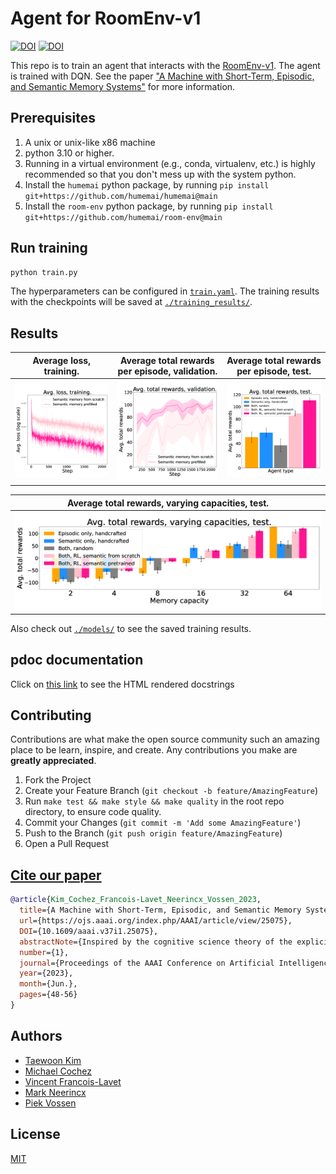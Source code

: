 # Agent for RoomEnv-v1

[![DOI](https://zenodo.org/badge/776465276.svg)](https://zenodo.org/doi/10.5281/zenodo.10876427)
[![DOI](https://img.shields.io/badge/Paper-PDF-red.svg)](https://doi.org/10.1609/aaai.v37i1.25075)

This repo is to train an agent that interacts with the [RoomEnv-v1](https://github.com/humemai/room-env).
The agent is trained with DQN. See the paper ["A Machine with Short-Term, Episodic, and Semantic Memory Systems"](https://doi.org/10.1609/aaai.v37i1.25075) for more information.

## Prerequisites

1. A unix or unix-like x86 machine
1. python 3.10 or higher.
1. Running in a virtual environment (e.g., conda, virtualenv, etc.) is highly
   recommended so that you don't mess up with the system python.
1. Install the `humemai` python package, by running `pip install git+https://github.com/humemai/humemai@main`
1. Install the `room-env` python package, by running `pip install git+https://github.com/humemai/room-env@main`

## Run training

```sh
python train.py
```

The hyperparameters can be configured in [`train.yaml`](./train.yaml). The training results with the
checkpoints will be saved at [`./training_results/`](./training_results/).

## Results

|                 Average loss, training.                 |           Average total rewards per episode, validation.           |              Average total rewards per episode, test.               |
| :-----------------------------------------------------: | :----------------------------------------------------------------: | :-----------------------------------------------------------------: |
| ![](./figures/des_size=l-capacity=32-train_loss-v1.png) | ![](./figures/des_size=l-capacity=32-val_total_reward_mean-v1.png) | ![](./figures/des_size=l-capacity=32-test_total_reward_mean-v1.png) |

|           Average total rewards, varying capacities, test.           |
| :------------------------------------------------------------------: |
| ![](./figures/des_size=l-capacity=all-test_total_reward_mean-v1.png) |

Also check out [`./models/`](./models) to see the saved training results.

## pdoc documentation

Click on [this link](https://humemai.github.io/agent-room-env-v1) to see the HTML rendered
docstrings

## Contributing

Contributions are what make the open source community such an amazing place to be learn, inspire, and create. Any contributions you make are **greatly appreciated**.

1. Fork the Project
1. Create your Feature Branch (`git checkout -b feature/AmazingFeature`)
1. Run `make test && make style && make quality` in the root repo directory, to ensure code quality.
1. Commit your Changes (`git commit -m 'Add some AmazingFeature'`)
1. Push to the Branch (`git push origin feature/AmazingFeature`)
1. Open a Pull Request

## [Cite our paper](https://doi.org/10.1609/aaai.v37i1.25075)

```bibtex
@article{Kim_Cochez_Francois-Lavet_Neerincx_Vossen_2023,
  title={A Machine with Short-Term, Episodic, and Semantic Memory Systems}, volume={37},
  url={https://ojs.aaai.org/index.php/AAAI/article/view/25075},
  DOI={10.1609/aaai.v37i1.25075},
  abstractNote={Inspired by the cognitive science theory of the explicit human memory systems, we have modeled an agent with short-term, episodic, and semantic memory systems, each of which is modeled with a knowledge graph. To evaluate this system and analyze the behavior of this agent, we designed and released our own reinforcement learning agent environment, “the Room”, where an agent has to learn how to encode, store, and retrieve memories to maximize its return by answering questions. We show that our deep Q-learning based agent successfully learns whether a short-term memory should be forgotten, or rather be stored in the episodic or semantic memory systems. Our experiments indicate that an agent with human-like memory systems can outperform an agent without this memory structure in the environment.},
  number={1},
  journal={Proceedings of the AAAI Conference on Artificial Intelligence}, author={Kim, Taewoon and Cochez, Michael and Francois-Lavet, Vincent and Neerincx, Mark and Vossen, Piek},
  year={2023},
  month={Jun.},
  pages={48-56}
}
```

## Authors

- [Taewoon Kim](https://taewoon.kim/)
- [Michael Cochez](https://www.cochez.nl/)
- [Vincent Francois-Lavet](http://vincent.francois-l.be/)
- [Mark Neerincx](https://ocw.tudelft.nl/teachers/m_a_neerincx/)
- [Piek Vossen](https://vossen.info/)

## License

[MIT](https://choosealicense.com/licenses/mit/)

